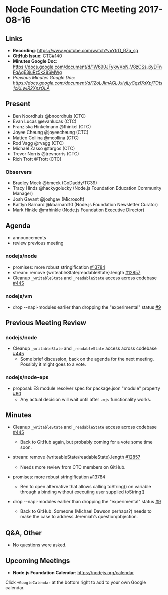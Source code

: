 # Node Foundation CTC Meeting 2017-08-16
## Links

* **Recording**: https://www.youtube.com/watch?v=YtrD_RZa_sg
* **GitHub Issue**: [CTC#140](https://github.com/nodejs/CTC/issues/162)
* **Minutes Google Doc**: <https://docs.google.com/document/d/1W690JFykwVpN_V8zCSs_6yDTnFqAgE3juRz5k28SMWg>
* _Previous Minutes Google Doc: <https://docs.google.com/document/d/1ZoLJImAGLJxivjLyCqzl7qXpjTOts1cKLwiR2XnzOLA>_
## Present

* Ben Noordhuis @bnoordhuis (CTC)
* Evan Lucas @evanlucas (CTC)
* Franziska Hinkelmann @fhinkel (CTC)
* Joyee Cheung @joyeecheung (CTC)
* Matteo Collina @mcollina (CTC)
* Rod Vagg @rvagg (CTC)
* Michaël Zasso @targos (CTC)
* Trevor Norris @trevnorris (CTC)
* Rich Trott @Trott (CTC)

### Observers
* Bradley Meck @bmeck (GoDaddy/TC39)
* Tracy Hinds @hackygolucky (Node.js Foundation Education Community Manager)
* Josh Gavant @joshgav (Microsoft)
* Kaitlyn Barnard @kbarnard10 (Node.js Foundation Newsletter Curator)
* Mark Hinkle @mrhinkle (Node.js Foundation Executive Director)



## Agenda

* announcements
* review previous meeting

### nodejs/node

* promises: more robust stringification [#13784](https://github.com/nodejs/node/pull/13784)
* stream: remove {writeableState/readableState}.length [#12857](https://github.com/nodejs/node/pull/12857)
* Cleanup `_writableState` and `_readableState` access across codebase [#445](https://github.com/nodejs/node/issues/445)

### nodejs/vm

* drop --napi-modules earlier than dropping the "experimental" status [#9](https://github.com/nodejs/vm/issues/9)

## Previous Meeting Review

### nodejs/node

* Cleanup `_writableState` and `_readableState` access across codebase [#445](https://github.com/nodejs/node/issues/445)
  * Some brief discussion, back on the agenda for the next meeting. Possibly it might goes to a vote.

### nodejs/node-eps

* proposal: ES module resolver spec for package.json "module" property [#60](https://github.com/nodejs/node-eps/pull/60)
  * Any actual decision will wait until after `.mjs` functionality works.


## Minutes


* Cleanup `_writableState` and `_readableState` access across codebase [#445](https://github.com/nodejs/node/issues/445)

  * Back to GitHub again, but probably coming for a vote some time soon.

* stream: remove {writeableState/readableState}.length [#12857](https://github.com/nodejs/node/pull/12857)
  
  * Needs more review from CTC members on GitHub.

* promises: more robust stringification [#13784](https://github.com/nodejs/node/pull/13784)

  * Ben to open alternative that allows calling toString() on variable through a binding without executing user supplied toString()

* drop --napi-modules earlier than dropping the "experimental" status [#9](https://github.com/nodejs/vm/issues/9)

  * Back to GitHub. Someone (Michael Dawson perhaps?) needs to make the case to address Jeremiah’s question/objection.

## Q&A, Other

* No questions were asked.

## Upcoming Meetings

* **Node.js Foundation Calendar**: https://nodejs.org/calendar

Click `+GoogleCalendar` at the bottom right to add to your own Google calendar.
